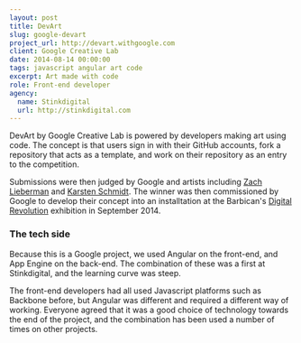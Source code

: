 ```yaml
---
layout: post
title: DevArt
slug: google-devart
project_url: http://devart.withgoogle.com
client: Google Creative Lab
date: 2014-08-14 00:00:00
tags: javascript angular art code
excerpt: Art made with code
role: Front-end developer
agency:
  name: Stinkdigital
  url: http://stinkdigital.com
---
```

DevArt by Google Creative Lab is powered by developers making art using code. The concept is that users sign in with their GitHub accounts, fork a repository that acts as a template, and work on their repository as an entry to the competition.

Submissions were then judged by Google and artists including [Zach Lieberman](https://twitter.com/zachlieberman) and [Karsten Schmidt](https://twitter.com/toxi). The winner was then commissioned by Google to develop their concept into an installtation at the Barbican's [Digital Revolution](http://www.barbican.org.uk/digital-revolution) exhibition in September 2014.

### The tech side

Because this is a Google project, we used Angular on the front-end, and App Engine on the back-end. The combination of these was a first at Stinkdigital, and the learning curve was steep.

The front-end developers had all used Javascript platforms such as Backbone before, but Angular was different and required a different way of working. Everyone agreed that it was a good choice of technology towards the end of the project, and the combination has been used a number of times on other projects.
